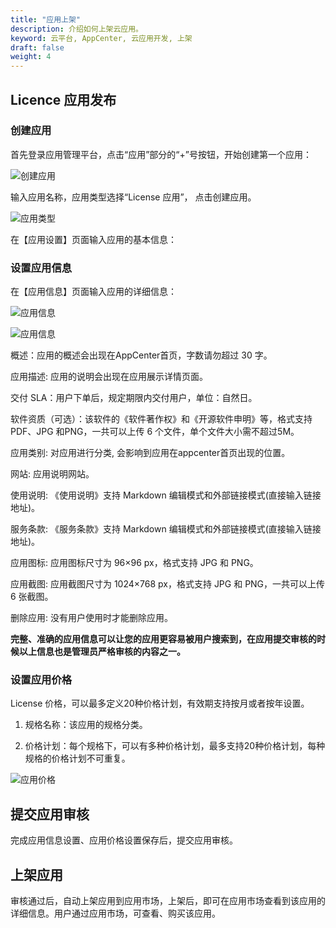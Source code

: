 ```yaml
---
title: "应用上架"
description: 介绍如何上架云应用。
keyword: 云平台, AppCenter, 云应用开发, 上架
draft: false
weight: 4
---
```


## Licence 应用发布

### 创建应用

首先登录应用管理平台，点击“应用”部分的“+”号按钮，开始创建第一个应用：

![创建应用](/appcenter/dev-platform/license-guide/_image/create-license-app.png)

输入应用名称，应用类型选择“License 应用”， 点击创建应用。

![应用类型](/appcenter/dev-platform/license-guide/_image/license-app-type.png)

在【应用设置】页面输入应用的基本信息：

### 设置应用信息

在【应用信息】页面输入应用的详细信息：

![应用信息](/appcenter/dev-platform/license-guide/_image/app-info1.png)

![应用信息](/appcenter/dev-platform/license-guide/_image/app-info2.png)

概述：应用的概述会出现在AppCenter首页，字数请勿超过 30 字。

应用描述: 应用的说明会出现在应用展示详情页面。

交付 SLA：用户下单后，规定期限内交付用户，单位：自然日。

软件资质（可选）：该软件的《软件著作权》和《开源软件申明》等，格式支持 PDF、JPG 和PNG，一共可以上传 6 个文件，单个文件大小需不超过5M。

应用类别: 对应用进行分类, 会影响到应用在appcenter首页出现的位置。

网站: 应用说明网站。

使用说明: 《使用说明》支持 Markdown 编辑模式和外部链接模式(直接输入链接地址)。

服务条款: 《服务条款》支持 Markdown 编辑模式和外部链接模式(直接输入链接地址)。

应用图标: 应用图标尺寸为 96×96 px，格式支持 JPG 和 PNG。

应用截图: 应用截图尺寸为 1024×768 px，格式支持 JPG 和 PNG，一共可以上传 6 张截图。

删除应用: 没有用户使用时才能删除应用。

**完整、准确的应用信息可以让您的应用更容易被用户搜索到，在应用提交审核的时候以上信息也是管理员严格审核的内容之一。**


### 设置应用价格

License 价格，可以最多定义20种价格计划，有效期支持按月或者按年设置。

1. 规格名称：该应用的规格分类。

2. 价格计划：每个规格下，可以有多种价格计划，最多支持20种价格计划，每种规格的价格计划不可重复。

![应用价格](/appcenter/dev-platform/license-guide/_image/app-price.png)


## 提交应用审核

完成应用信息设置、应用价格设置保存后，提交应用审核。

## 上架应用

审核通过后，自动上架应用到应用市场，上架后，即可在应用市场查看到该应用的详细信息。用户通过应用市场，可查看、购买该应用。